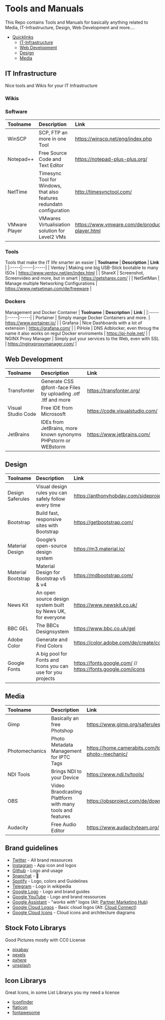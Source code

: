 # Tools and Manuals
This Repo contains Tools and Manuals for basically anything related to Media, IT-Infrastructure, Design, Web Development and more....


- [Quicklinks](#Tools-and-Manuals)
  - [IT-Infrastructure](#IT-Infrastructure)
  - [Web Development](#Web-Development)
  - [Design](#Design)
  - [Media](#Media)
  

## IT Infrastructure
Nice tools and Wikis for your IT Infrastructure

### Wikis



### Software
| **Toolname** |  **Description**  | **Link** |
|:-----|:-----|:-----|
| WinSCP | SCP, FTP an more in one Tool | https://winscp.net/eng/index.php |
| Notepad++ | Free Source Code and Text Editor | https://notepad-plus-plus.org/ |
| NetTime | Timesync Tool for Windows, that also features redundatn configuration | http://timesynctool.com/ |
| VMware Player | VMwares Virtualisiation solution for Level2 VMs | https://www.vmware.com/de/products/workstation-player.html |

### Tools
Tools that make the IT life smarter an easier
| **Toolname** |  **Description**  | **Link** |
|:-----|:-----|:-----|
| Ventoy | Making one big USB-Stick bootable to many ISOs | https://www.ventoy.net/en/index.html |
| ShareX | Screenshot, Screenvideo and more, but in smart | https://getsharex.com/ |
| NetSetMan | Manage multiple Networking Configurations | https://www.netsetman.com/de/freeware |



### Dockers
Management and Docker Container
| **Toolname** |  **Description**  | **Link** |
|:-----|:-----|:-----|
| Portainer   | Simply mange Docker Containers and more. | https://www.portainer.io/ |
| Grafana   |  Nice Dashboards with a lot of extension  |  https://grafana.com/ |
| PiHole  | DNS Adblocker, even throug the name it also works on regul Docker enviroments |  https://pi-hole.net/ |
| NGINX Proxy Manager   |  Simply put your services to the Web, even with SSL  |  https://nginxproxymanager.com/ |



## Web Development

| **Toolname** |  **Description**  | **Link** |
|:-----|:-----|:-----|
| Transfonter   | Generate CSS @font-face Files by uploading .otf .ttf and more | https://transfonter.org/ |
| Visual Studio Code   |  Free IDE from Micrososft  |  https://code.visualstudio.com/ |
| JetBrains  | IDEs from JetBrains, more known synonyms PHPstorm or WEBstorm |  https://www.jetbrains.com/ |


## Design

| **Toolname** |  **Description**  | **Link** |
|:-----|:-----|:-----|
| Design Saferules   | Visual design rules you can safely follow every time | https://anthonyhobday.com/sideprojects/saferules/ |
| Bootstrap   |  Build fast, responsive sites with Bootstrap  |  https://getbootstrap.com/ |
| Material Design   | Google’s open-source design system |  https://m3.material.io/ |
| Material Bootstrap   |  Material Design for Bootstrap v5 & v4 |   https://mdbootstrap.com/ |
| News Kit  | An open source design system built by News UK, for everyone |    https://www.newskit.co.uk/ |
| BBC GEL  | The BBCs Designsystem | https://www.bbc.co.uk/gel |
| Adobe Color | Generate and Find Colors | https://color.adobe.com/de/create/color-wheel |
| Google Fonts | A big pool for Fonts and Icons you can use for you projects |  https://fonts.google.com/ //  https://fonts.google.com/icons|

## Media

| **Toolname** |  **Description**  | **Link** |
|:-----|:-----|:-----|
| Gimp   | Basically an free Photshop | https://www.gimp.org/saferules/ |
| Photomechanics   |  Photo Metadata Management for IPTC Tags  |  https://home.camerabits.com/tour-photo-mechanic/ |
| NDI Tools   |  Brings NDI to your Device  |  https://www.ndi.tv/tools/ |
| OBS   |  Video Braodcasting Plattform with many tools and features  |  https://obsproject.com/de/download |
| Audacity   |  Free Audio Editor  |  https://www.audacityteam.org/ |


## Brand guidelines

- [Twitter](https://about.twitter.com/en_us/company/brand-resources.html) - All brand ressources
- [Instagram](https://en.instagram-brand.com/assets/icons) - App icon and logos
- [Github](https://github.com/logos) - Logo and usage
- [Snapchat](https://support.snapchat.com/en-GB/a/ghost-logo-usage) - 👻
- [Spotify](https://developer.spotify.com/branding-guidelines/) - Logo, colors and Guidelines
- [Telegram](https://en.wikipedia.org/wiki/File:Telegram_logo.svg) - Logo in wikipedia
- [Google Logo](https://www.google.com/permissions/logos-trademarks/) - Logo and brand guides
- [Google YouTube](https://www.youtube.com/yt/about/brand-resources/#logos-icons-colors) - Logo and brand ressources
- [Google Assistant](https://developers.google.com/actions/policies/branding-policies) - "_works with_" logos (Alt: [Partner Marketing Hub](https://partnermarketinghub.withgoogle.com/#/brands/0B3zHSY8q1PlVWk9uaWJadDVPZmM/1vIVLgya6y6hfgAsOlx1KRZWDRRbf1Jm6Oo2Cwvb-QRo))
- [Google Cloud Logos](https://cloud.google.com/press/) - Basic cloud logos (Alt: [Cloud Connect](https://www.cloudconnect.goog/))
- [Google Cloud Icons](https://cloud.google.com/icons/) - Cloud icons and architecture diagrams

## Stock Foto Librarys
Good Pictures mostly with CC0 License

- [pixabay](https://pixabay.com/de/)
- [pexels](https://www.pexels.com/de-de/)
- [pxhere](https://pxhere.com/de/)
- [unsplash](https://unsplash.com/de)

## Icon Librarys
Great Icons, in some List Librarys you my need a license

- [Iconfinder](https://www.iconfinder.com/)
- [flaticon](https://www.flaticon.com/de/)
- [fontawesome](https://fontawesome.com/icons)
